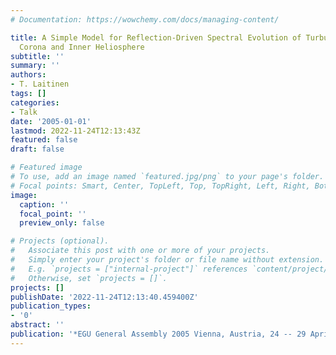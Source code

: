 ```yaml
---
# Documentation: https://wowchemy.com/docs/managing-content/

title: A Simple Model for Reflection-Driven Spectral Evolution of Turbulence in the
  Corona and Inner Heliosphere
subtitle: ''
summary: ''
authors:
- T. Laitinen
tags: []
categories:
- Talk
date: '2005-01-01'
lastmod: 2022-11-24T12:13:43Z
featured: false
draft: false

# Featured image
# To use, add an image named `featured.jpg/png` to your page's folder.
# Focal points: Smart, Center, TopLeft, Top, TopRight, Left, Right, BottomLeft, Bottom, BottomRight.
image:
  caption: ''
  focal_point: ''
  preview_only: false

# Projects (optional).
#   Associate this post with one or more of your projects.
#   Simply enter your project's folder or file name without extension.
#   E.g. `projects = ["internal-project"]` references `content/project/deep-learning/index.md`.
#   Otherwise, set `projects = []`.
projects: []
publishDate: '2022-11-24T12:13:40.459400Z'
publication_types:
- '0'
abstract: ''
publication: '*EGU General Assembly 2005 Vienna, Austria, 24 -- 29 April*'
---
```

